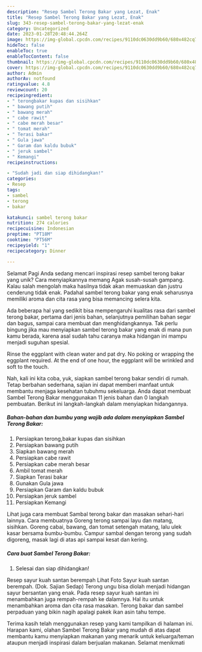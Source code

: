 ```yaml
---
description: "Resep Sambel Terong Bakar yang Lezat, Enak"
title: "Resep Sambel Terong Bakar yang Lezat, Enak"
slug: 343-resep-sambel-terong-bakar-yang-lezat-enak
category: Uncategorized
date: 2023-01-28T20:48:44.264Z
image: https://img-global.cpcdn.com/recipes/9110dc0630dd9b60/680x482cq70/sambel-terong-bakar-foto-resep-utama.jpg
hideToc: false
enableToc: true
enableTocContent: false
thumbnail: https://img-global.cpcdn.com/recipes/9110dc0630dd9b60/680x482cq70/sambel-terong-bakar-foto-resep-utama.jpg
cover: https://img-global.cpcdn.com/recipes/9110dc0630dd9b60/680x482cq70/sambel-terong-bakar-foto-resep-utama.jpg
author: Admin
authorAv: notfound
ratingvalue: 4.8
reviewcount: 20
recipeingredient:
- " terongbakar kupas dan sisihkan"
- " bawang putih"
- " bawang merah"
- " cabe rawit"
- " cabe merah besar"
- " tomat merah"
- " Terasi bakar"
- " Gula jawa"
- " Garam dan kaldu bubuk"
- " jeruk sambel"
- " Kemangi"
recipeinstructions:

- "Sudah jadi dan siap dihidangkan!"
categories:
- Resep
tags:
- sambel
- terong
- bakar

katakunci: sambel terong bakar 
nutrition: 274 calories
recipecuisine: Indonesian
preptime: "PT18M"
cooktime: "PT56M"
recipeyield: "1"
recipecategory: Dinner

---
```



Selamat Pagi Anda sedang mencari inspirasi resep sambel terong bakar yang unik? Cara menyiapkannya memang Agak susah-susah gampang. Kalau salah mengolah maka hasilnya tidak akan memuaskan dan justru cenderung tidak enak. Padahal sambel terong bakar yang enak seharusnya memiliki aroma dan cita rasa yang bisa memancing selera kita.


Ada beberapa hal yang sedikit bisa mempengaruhi kualitas rasa dari sambel terong bakar, pertama dari jenis bahan, selanjutnya pemilihan bahan segar dan bagus, sampai cara membuat dan menghidangkannya. Tak perlu bingung jika mau menyiapkan sambel terong bakar yang enak di mana pun kamu berada, karena asal sudah tahu caranya maka hidangan ini mampu menjadi suguhan spesial.

Rinse the eggplant with clean water and pat dry. No poking or wrapping the eggplant required. At the end of one hour, the eggplant will be wrinkled and soft to the touch.


Nah, kali ini kita coba, yuk, siapkan sambel terong bakar sendiri di rumah. Tetap berbahan sederhana, sajian ini dapat memberi manfaat untuk membantu menjaga kesehatan tubuhmu sekeluarga. Anda dapat membuat Sambel Terong Bakar menggunakan 11 jenis bahan dan 0 langkah pembuatan. Berikut ini langkah-langkah dalam menyiapkan hidangannya.

<!--inarticleads1-->

##### Bahan-bahan dan bumbu yang wajib ada dalam menyiapkan Sambel Terong Bakar:

1. Persiapkan  terong,bakar kupas dan sisihkan
1. Persiapkan  bawang putih
1. Siapkan  bawang merah
1. Persiapkan  cabe rawit
1. Persiapkan  cabe merah besar
1. Ambil  tomat merah
1. Siapkan  Terasi bakar
1. Gunakan  Gula jawa
1. Persiapkan  Garam dan kaldu bubuk
1. Persiapkan  jeruk sambel
1. Persiapkan  Kemangi


Lihat juga cara membuat Sambal terong bakar dan masakan sehari-hari lainnya. Cara membuatnya Goreng terong sampai layu dan matang, sisihkan. Goreng cabai, bawang, dan tomat setengah matang, lalu ulek kasar bersama bumbu-bumbu. Campur sambal dengan terong yang sudah digoreng, masak lagi di atas api sampai kesat dan kering. 

<!--inarticleads2-->

##### Cara buat Sambel Terong Bakar:


1. Selesai dan siap dihidangkan!

Resep sayur kuah santan berempah Lihat Foto Sayur kuah santan berempah. (Dok. Sajian Sedap) Terong ungu bisa diolah menjadi hidangan sayur bersantan yang enak. Pada resep sayur kuah santan ini menambahkan juga rempah-rempah ke dalamnya. Hal itu untuk menambahkan aroma dan cita rasa masakan. Terong bakar dan sambel perpaduan yang bikin nagih apalagi pakek ikan asin tahu tempe. 

Terima kasih telah menggunakan resep yang kami tampilkan di halaman ini. Harapan kami, olahan Sambel Terong Bakar yang mudah di atas dapat membantu kamu menyiapkan makanan yang menarik untuk keluarga/teman ataupun menjadi inspirasi dalam berjualan makanan. Selamat menikmati
